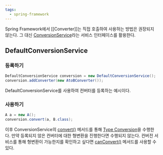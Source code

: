 ```yaml
---
tags:
  - spring-framework
---
```


Spring Framework에서 [[Converter]]는 직접 호출하여 사용하는 방법은 권장되지 않는다.
그 대신 [ConversionService](https://docs.spring.io/spring-framework/docs/current/javadoc-api/org/springframework/core/convert/ConversionService.html)라는 서비스 인터페이스를 활용한다.

## DefaultConversionService

### 등록하기

```java
DefaultConversionService conversion = new DefaultConversionService();
conversion.addConverter(new AtoBConverter());
```

DefaultConversionService를 사용하여 컨버터를 등록하는 예시이다.
### 사용하기

```java
A a = new A();
conversion.convert(a, B.class);
```

이후 ConversionService의 [convert()](https://docs.spring.io/spring-framework/docs/current/javadoc-api/org/springframework/core/convert/ConversionService.html#convert(java.lang.Object,java.lang.Class)) 메서드를 통해 [Type Conversion](https://docs.spring.io/spring-framework/reference/core/validation/convert.html)을 수행한다. 만약 등록되지 않은 컨버터에 대한 형변환을 진행한다면 수행되지 않는다. 컨버전 서비스를 통해 형변환이 가능한지를 확인하고 싶다면 [canConvert()](https://docs.spring.io/spring-framework/docs/current/javadoc-api/org/springframework/core/convert/ConversionService.html#canConvert(java.lang.Class,java.lang.Class)) 메서드를 사용할 수 있다. 